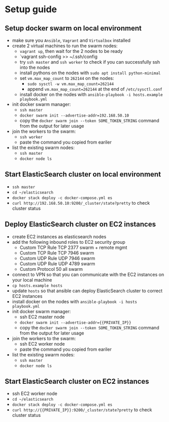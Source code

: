 # Setup guide

## Setup docker swarm on local environment

* make sure you `Ansible`, `Vagrant` and `Virtualbox` installed
* create 2 virtual machines to run the swarm nodes:
  * `vagrant up`, then wait for the 2 nodes to be ready
  * `vagrant ssh-config >> ~/.ssh/config
  * try `ssh master` and `ssh worker` to check if you can successfully ssh into the nodes
  * install pythons on the nodes with `sudo apt install python-minimal`
  * set `vm.max_map_count` to `262144` on the nodes:
    * `sudo sysctl -w vm.max_map_count=262144`
    * append `vm.max_map_count=262144` at the end of `/etc/sysctl.conf`
  * install docker on the nodes with `ansible-playbook -i hosts.example playbook.yml` 
* init docker swarm manager:
  * `ssh master`
  * `docker swarm init --advertise-addr=192.168.50.10`
  * copy the `docker swarm join --token SOME_TOKEN_STRING` command from the output for later usage
* join the workers to the swarm:
  * `ssh worker`
  * paste the command you copied from eariler
* list the existing swarm nodes:
  * `ssh master`
  * `docker node ls` 

## Start ElasticSearch cluster on local environment

* `ssh master`
* `cd ~/elasticsearch`
* `docker stack deploy -c docker-compose.yml es`
* `curl http://192.168.50.10:9200/_cluster/state?pretty` to check cluster status

## Deploy ElasticSearch cluster on EC2 instances

* create EC2 instances as elasticsearch nodes
* add the following inbound roles to EC2 security group
  * Custom TCP Rule	TCP	 2377  swarm + remote mgmt
  * Custom TCP Rule	TCP	 7946	 swarm
  * Custom UDP Rule	UDP	 7946	 swarm
  * Custom UDP Rule	UDP	 4789	 swarm
  * Custom Protocol	50	 all	 swarm
* connect to VPN so that you can communicate with the EC2 instances on your local machine
* `cp hosts.example hosts`
* update `hosts` so that ansible can deploy ElasticSearch cluster to correct EC2 instances
* install docker on the nodes with `ansible-playbook -i hosts playbook.yml` 
* init docker swarm manager:
  * ssh EC2 master node
  * `docker swarm init --advertise-addr={{PRIVATE_IP}}`
  * copy the `docker swarm join --token SOME_TOKEN_STRING` command from the output for later usage
* join the workers to the swarm:
  * ssh EC2 worker node
  * paste the command you copied from eariler
* list the existing swarm nodes:
  * `ssh master`
  * `docker node ls` 

## Start ElasticSearch cluster on EC2 instances

* ssh EC2 worker node
* `cd ~/elasticsearch`
* `docker stack deploy -c docker-compose.yml es`
* `curl http://{{PRIVATE_IP}}:9200/_cluster/state?pretty` to check cluster status